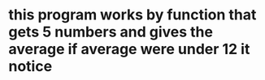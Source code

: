 # this program works by function that gets 5 numbers and gives the average if average were under 12 it notice